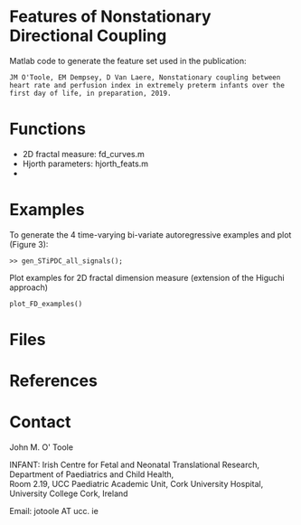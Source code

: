 Features of Nonstationary Directional Coupling
===============================================

Matlab code to generate the feature set used in the publication:

`JM O'Toole, EM Dempsey, D Van Laere, Nonstationary coupling between heart rate and
perfusion index in extremely preterm infants over the first day of life, in
preparation, 2019.`



# Functions

  * 2D fractal measure: fd_curves.m
  * Hjorth parameters: hjorth_feats.m
  * 


# Examples

To generate the 4 time-varying bi-variate autoregressive examples and plot (Figure 3):

```
>> gen_STiPDC_all_signals();
```

Plot examples for 2D fractal dimension measure (extension of the Higuchi approach)
```
plot_FD_examples()
```

# Files



# References


# Contact
John M. O' Toole

INFANT: Irish Centre for Fetal and Neonatal Translational Research,  
Department of Paediatrics and Child Health,  
Room 2.19, UCC Paediatric Academic Unit, Cork University Hospital,  
University College Cork, Ireland

Email: jotoole AT ucc. ie

